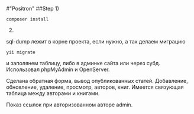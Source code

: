 #"Positron" 
##Step
1)
```angular2html
composer install
```
2)
sql-dump лежит в корне проекта, если нужно, а так делаем миграцию 
```angular2html
yii migrate
```
и заполянем таблицу, либо в админке сайта или через субд.
Использовал phpMyAdmin и OpenServer.

Сделана обратная форма, вывод опубликованных статей. Добавление, обновление, удаление, просмотр, авторов, книг. Имеется связующая таблица между авторами и книгами.

Показ ссылок при авторизованном авторе admin.
